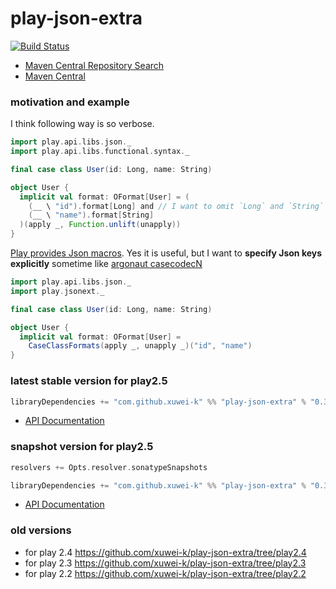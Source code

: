 # play-json-extra

[![Build Status](https://secure.travis-ci.org/xuwei-k/play-json-extra.png)](http://travis-ci.org/xuwei-k/play-json-extra)


- [Maven Central Repository Search](http://search.maven.org/#search%7Cga%7C1%7Cg%3A%22com.github.xuwei-k%22%20AND%20a%3A%22play-json-extra_2.11%22)
- [Maven Central](http://repo1.maven.org/maven2/com/github/xuwei-k/play-json-extra_2.11/)

### motivation and example

I think following way is so verbose.

```scala
import play.api.libs.json._
import play.api.libs.functional.syntax._

final case class User(id: Long, name: String)

object User {
  implicit val format: OFormat[User] = (
    (__ \ "id").format[Long] and // I want to omit `Long` and `String`
    (__ \ "name").format[String]
  )(apply _, Function.unlift(unapply))
}
```

[Play provides Json macros](https://www.playframework.com/documentation/2.4.x/ScalaJsonInception). Yes it is useful, but I want to **specify Json keys explicitly** sometime like [argonaut casecodecN](https://github.com/argonaut-io/argonaut/blob/v6.1/src/test/scala/argonaut/example/JsonExample.scala#L27)

```scala
import play.api.libs.json._
import play.jsonext._

final case class User(id: Long, name: String)

object User {
  implicit val format: OFormat[User] =
    CaseClassFormats(apply _, unapply _)("id", "name")
}
```

### latest stable version for play2.5

```scala
libraryDependencies += "com.github.xuwei-k" %% "play-json-extra" % "0.3.0"
```

- [API Documentation](https://oss.sonatype.org/service/local/repositories/releases/archive/com/github/xuwei-k/play-json-extra_2.10/0.3.0/play-json-extra_2.10-0.3.0-javadoc.jar/!/index.html)

### snapshot version for play2.5

```scala
resolvers += Opts.resolver.sonatypeSnapshots

libraryDependencies += "com.github.xuwei-k" %% "play-json-extra" % "0.3.1-SNAPSHOT"
```

- [API Documentation](https://oss.sonatype.org/service/local/repositories/snapshots/archive/com/github/xuwei-k/play-json-extra_2.10/0.3.1-SNAPSHOT/play-json-extra_2.10-0.3.1-SNAPSHOT-javadoc.jar/!/index.html)

### old versions

- for play 2.4 <https://github.com/xuwei-k/play-json-extra/tree/play2.4>
- for play 2.3 <https://github.com/xuwei-k/play-json-extra/tree/play2.3>
- for play 2.2 <https://github.com/xuwei-k/play-json-extra/tree/play2.2>
